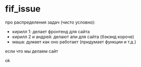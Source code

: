 # fif_issue

про распределения задач (чисто условно):
- кирилл 1: делает фронтенд для сайта
- кирилл 2 и андрей: делают апи для сайта (бэкэнд короче)
- маша: думает как оно работает (придумает функции и т.д.)

если что мы делаем сайт

ok
